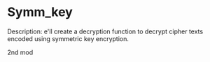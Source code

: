 # Symm_key

Description: e'll create a decryption function to decrypt cipher texts encoded using symmetric key encryption.

2nd mod
